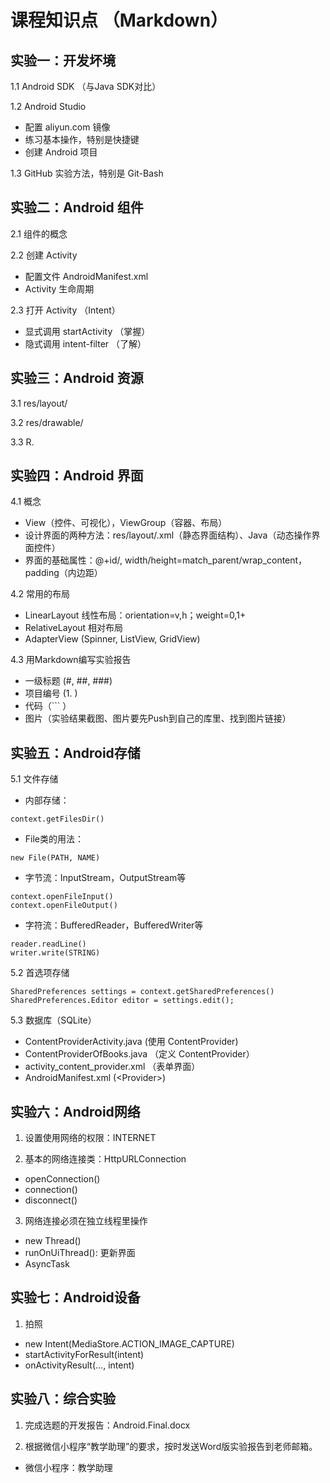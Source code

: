 # 课程知识点 （Markdown）

## 实验一：开发坏境

1.1 Android SDK （与Java SDK对比）  

1.2 Android Studio   
- 配置 aliyun.com 镜像
- 练习基本操作，特别是快捷键
- 创建 Android 项目   

1.3 GitHub 实验方法，特别是 Git-Bash

## 实验二：Android 组件

2.1 组件的概念   

2.2 创建 Activity    
- 配置文件 AndroidManifest.xml 
- Activity 生命周期

2.3 打开 Activity （Intent）
- 显式调用 startActivity （掌握） 
- 隐式调用 intent-filter （了解）

## 实验三：Android 资源

3.1 res/layout/

3.2 res/drawable/ 

3.3 R.

## 实验四：Android 界面  

4.1 概念  

- View（控件、可视化），ViewGroup（容器、布局）
- 设计界面的两种方法：res/layout/.xml（静态界面结构）、Java（动态操作界面控件）  
- 界面的基础属性：@+id/, width/height=match_parent/wrap_content，padding（内边距）  

4.2 常用的布局  

- LinearLayout 线性布局：orientation=v,h；weight=0,1+
- RelativeLayout 相对布局  
- AdapterView (Spinner, ListView, GridView)

4.3 用Markdown编写实验报告  

- 一级标题 (#, ##, ###)  
- 项目编号 (1. ) 
- 代码（``` ）  
- 图片（实验结果截图、图片要先Push到自己的库里、找到图片链接）



## 实验五：Android存储

5.1 文件存储  

- 内部存储：  
```  
context.getFilesDir()
```  
- File类的用法：  
```
new File(PATH, NAME)
```  
- 字节流：InputStream，OutputStream等  
```
context.openFileInput() 
context.openFileOutput()  
```
- 字符流：BufferedReader，BufferedWriter等  
```   
reader.readLine()  
writer.write(STRING)  
```  

5.2 首选项存储  

```  
SharedPreferences settings = context.getSharedPreferences()
SharedPreferences.Editor editor = settings.edit();
```  

5.3 数据库（SQLite） 

- ContentProviderActivity.java (使用 ContentProvider)
- ContentProviderOfBooks.java （定义 ContentProvider）
- activity_content_provider.xml （表单界面）
- AndroidManifest.xml (\<Provider\>)

## 实验六：Android网络

1. 设置使用网络的权限：INTERNET

2. 基本的网络连接类：HttpURLConnection 

- openConnection()
- connection()
- disconnect() 

3. 网络连接必须在独立线程里操作

- new Thread()
- runOnUiThread(): 更新界面  
- AsyncTask


## 实验七：Android设备

1. 拍照

- new Intent(MediaStore.ACTION_IMAGE_CAPTURE)  
- startActivityForResult(intent)  
- onActivityResult(..., intent)

## 实验八：综合实验

1. 完成选题的开发报告：Android.Final.docx 

2. 根据微信小程序“教学助理”的要求，按时发送Word版实验报告到老师邮箱。

- 微信小程序：教学助理
